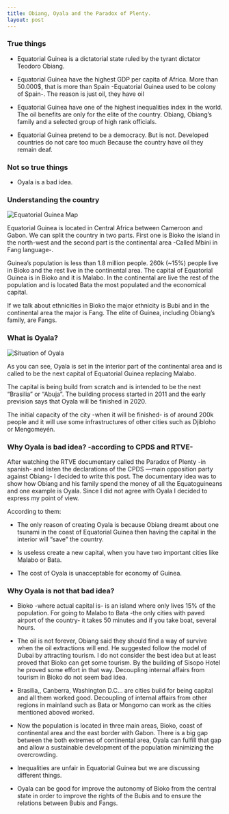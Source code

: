 ```yaml
---
title: Obiang, Oyala and the Paradox of Plenty.
layout: post
---
```


### True things
- Equatorial Guinea is a dictatorial state ruled by the tyrant dictator Teodoro Obiang.

- Equatorial Guinea have the highest GDP per capita of Africa. More than 50.000$, that is more than Spain -Equatorial Guinea used to be colony of Spain-. The reason is just oil, they have oil

- Equatorial Guinea have one of the highest inequalities index in the world. The oil benefits are only for the elite of the country. Obiang, Obiang’s family and a selected group of high rank officials.

- Equatorial Guinea pretend to be a democracy. But is not. Developed countries do not care too much Because the country have oil they remain deaf.

### Not so true things

- Oyala is a bad idea.

### Understanding the country


![Equatorial Guinea Map](http://i.imgur.com/A8ajXq4.png)

Equatorial Guinea is located in Central Africa between Cameroon and Gabon. We can split the country in two parts. First one is Bioko the island in the north-west and the second part is the continental area -Called Mbini in Fang language-.

Guinea’s population is less than 1.8 million people. 260k (~15%) people live in Bioko and the rest live in the continental area. The capital of Equatorial Guinea is in Bioko and it is Malabo. In the continental are live the rest of the population and is located Bata the most populated and the economical capital.

If we talk about ethnicities in Bioko the major ethnicity is Bubi and in the continental area the major is Fang. The elite of Guinea, including Obiang’s family, are Fangs.

### What is Oyala?

![Situation of Oyala](http://i.imgur.com/kZhZE1F.png)

As you can see, Oyala is set in the interior part of the continental area and is called to be the next capital of Equatorial Guinea replacing Malabo.

The capital is being build from scratch and is intended to be the next “Brasilia” or “Abuja”. The building process started in 2011 and the early prevision says that Oyala will be finished in 2020.

The initial capacity of the city -when it will be finished- is of around 200k people and it will use some infrastructures of other cities such as Djibloho or Mengomeyén.

### Why Oyala is bad idea? -according to CPDS and RTVE-

After watching the RTVE documentary called the Paradox of Plenty -in spanish- and listen the declarations of the CPDS —main opposition party against Obiang- I decided to write this post. The documentary idea was to show how Obiang and his family spend the money of all the Equatoguineans and one example is Oyala. Since I did not agree with Oyala I decided to express my point of view.

According to them:

- The only reason of creating Oyala is because Obiang dreamt about one tsunami in the coast of Equatorial Guinea then having the capital in the interior will “save” the country.

- Is useless create a new capital, when you have two important cities like Malabo or Bata.

- The cost of Oyala is unacceptable for economy of Guinea.

### Why Oyala is not that bad idea?

- Bioko -where actual capital is- is an island where only lives 15% of the population. For going to Malabo to Bata -the only cities with paved airport of the country- it takes 50 minutes and if you take boat, several hours.

- The oil is not forever, Obiang said they should find a way of survive when the oil extractions will end. He suggested follow the model of Dubai by attracting tourism. I do not consider the best idea but at least proved that Bioko can get some tourism. By the building of Sisopo Hotel he proved some effort in that way. Decoupling internal affairs from tourism in Bioko do not seem bad idea.

- Brasilia,, Canberra, Washington D.C… are cities build for being capital and all them worked good. Decoupling of internal affairs from other regions in mainland such as Bata or Mongomo can work as the cities mentioned aboved worked.

- Now the population is located in three main areas, Bioko, coast of continental area and the east border with Gabon. There is a big gap between the both extremes of continental area, Oyala can fulfill that gap and allow a sustainable development of the population minimizing the overcrowding.

- Inequalities are unfair in Equatorial Guinea but we are discussing different things.

- Oyala can be good for improve the autonomy of Bioko from the central state in order to improve the rights of the Bubis and to ensure the relations between Bubis and Fangs.
